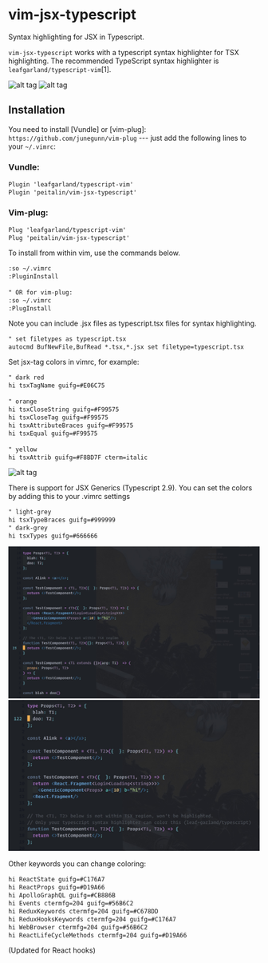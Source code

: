 vim-jsx-typescript
=======

Syntax highlighting for JSX in Typescript.

`vim-jsx-typescript` works with a typescript syntax highlighter for TSX highlighting. The recommended TypeScript syntax highlighter is `leafgarland/typescript-vim`[1].


![alt tag](./screen1.jpg)
![alt tag](./screen2.jpg)


## Installation

You need to install [Vundle] or [vim-plug]: `https://github.com/junegunn/vim-plug` --- just add the following lines to
your `~/.vimrc`:

### Vundle:

```
Plugin 'leafgarland/typescript-vim'
Plugin 'peitalin/vim-jsx-typescript'
```

### Vim-plug:

```
Plug 'leafgarland/typescript-vim'
Plug 'peitalin/vim-jsx-typescript'
```

To install from within vim, use the commands below.
```
:so ~/.vimrc
:PluginInstall

" OR for vim-plug:
:so ~/.vimrc
:PlugInstall

```

Note you can include .jsx files as typescript.tsx files for syntax highlighting.
```
" set filetypes as typescript.tsx
autocmd BufNewFile,BufRead *.tsx,*.jsx set filetype=typescript.tsx
```


Set jsx-tag colors in vimrc, for example:
```
" dark red
hi tsxTagName guifg=#E06C75

" orange
hi tsxCloseString guifg=#F99575
hi tsxCloseTag guifg=#F99575
hi tsxAttributeBraces guifg=#F99575
hi tsxEqual guifg=#F99575

" yellow
hi tsxAttrib guifg=#F8BD7F cterm=italic
```


![alt tag](./screen4.jpg)

There is support for JSX Generics (Typescript 2.9). You can set the colors by adding this to your .vimrc settings
```
" light-grey
hi tsxTypeBraces guifg=#999999
" dark-grey
hi tsxTypes guifg=#666666

```

![alt tag](./screen5.jpg)
![alt tag](./screen6.jpg)

Other keywords you can change coloring:
```
hi ReactState guifg=#C176A7
hi ReactProps guifg=#D19A66
hi ApolloGraphQL guifg=#CB886B
hi Events ctermfg=204 guifg=#56B6C2
hi ReduxKeywords ctermfg=204 guifg=#C678DD
hi ReduxHooksKeywords ctermfg=204 guifg=#C176A7
hi WebBrowser ctermfg=204 guifg=#56B6C2
hi ReactLifeCycleMethods ctermfg=204 guifg=#D19A66
```
(Updated for React hooks)

